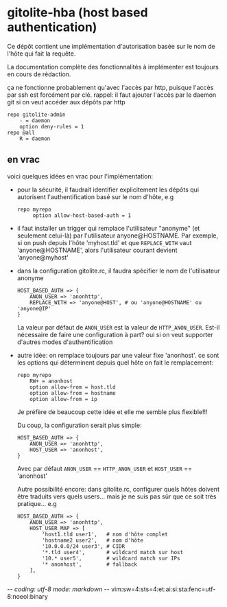 # gitolite-hba (host based authentication)

Ce dépôt contient une implémentation d'autorisation basée sur le nom de l'hôte
qui fait la requête.

La documentation complète des fonctionnalités à implémenter est toujours en
cours de rédaction.

ça ne fonctionne probablement qu'avec l'accès par http, puisque l'accès par ssh
est forcément par clé. rappel: il faut ajouter l'accès par le daemon git si on
veut accéder aux dépôts par http
~~~
repo gitolite-admin
    - = daemon
    option deny-rules = 1
repo @all
    R = daemon
~~~

## en vrac

voici quelques idées en vrac pour l'implémentation:

* pour la sécurité, il faudrait identifier explicitement les dépôts qui
  autorisent l'authentification basé sur le nom d'hôte, e.g

    ~~~
    repo myrepo
         option allow-host-based-auth = 1
    ~~~

* il faut installer un trigger qui remplace l'utilisateur "anonyme" (et
  seulement celui-là) par l'utilisateur anyone@HOSTNAME. Par exemple, si on push
  depuis l'hôte 'myhost.tld' et que `REPLACE_WITH` vaut 'anyone@HOSTNAME', alors
  l'utilisateur courant devient 'anyone@myhost'

* dans la configuration gitolite.rc, il faudra spécifier le nom de l'utilisateur
  anonyme

    ~~~
    HOST_BASED_AUTH => {
        ANON_USER => 'anonhttp',
        REPLACE_WITH => 'anyone@HOST', # ou 'anyone@HOSTNAME' ou 'anyone@IP'
    }
    ~~~

  La valeur par défaut de `ANON_USER` est la valeur de `HTTP_ANON_USER`. Est-il
  nécessaire de faire une configuration à part? oui si on veut supporter
  d'autres modes d'authentification

* autre idée: on remplace toujours par une valeur fixe 'anonhost'. ce sont les
  options qui déterminent depuis quel hôte on fait le remplacement:

    ~~~
    repo myrepo
        RW+ = anonhost
        option allow-from = host.tld
        option allow-from = hostname
        option allow-from = ip
    ~~~

  Je préfère de beaucoup cette idée et elle me semble plus flexible!!!

  Du coup, la configuration serait plus simple:

    ~~~
    HOST_BASED_AUTH => {
        ANON_USER => 'anonhttp',
        HOST_USER => 'anonhost',
    }
    ~~~

  Avec par défaut `ANON_USER` == `HTTP_ANON_USER` et `HOST_USER` == 'anonhost'

  Autre possibilité encore: dans gitolite.rc, configurer quels hôtes doivent
  être traduits vers quels users... mais je ne suis pas sûr que ce soit très
  pratique... e.g

    ~~~
    HOST_BASED_AUTH => {
        ANON_USER => 'anonhttp',
        HOST_USER_MAP => [
            'host1.tld user1',   # nom d'hôte complet
            'hostname2 user2',   # nom d'hôte
            '10.0.0.0/24 user3', # CIDR
            '*.tld user4',       # wildcard match sur host
            '10.* user5',        # wildcard match sur IPs
            '* anonhost',        # fallback
        ],
    }
    ~~~
  

-*- coding: utf-8 mode: markdown -*- vim:sw=4:sts=4:et:ai:si:sta:fenc=utf-8:noeol:binary